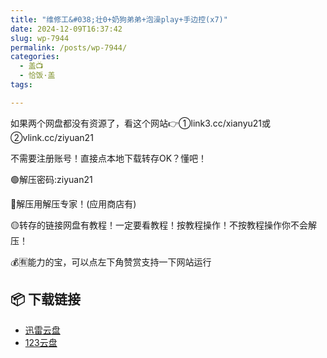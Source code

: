 ```yaml
---
title: "维修工&#038;壮0+奶狗弟弟+泡澡play+手边控(x7)"
date: 2024-12-09T16:37:42
slug: wp-7944
permalink: /posts/wp-7944/
categories:
  - 盖📺
  - 恰饭·盖
tags:

---
```


如果两个网盘都没有资源了，看这个网站👉①link3.cc/xianyu21或②vlink.cc/ziyuan21

不需要注册账号！直接点本地下载转存OK？懂吧！

🟢解压密码:ziyuan21

🔵解压用解压专家！(应用商店有)

🟡转存的链接网盘有教程！一定要看教程！按教程操作！不按教程操作你不会解压！

💰🈶能力的宝，可以点左下角赞赏支持一下网站运行

## 📦 下载链接
- [迅雷云盘](https://blziyuan21.com/pay-download/7944?key=903b2039f7&down_id=0)
- [123云盘](https://blziyuan21.com/pay-download/7944?key=903b2039f7&down_id=1)

